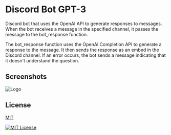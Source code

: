 # Discord Bot GPT-3 

 Discord bot that uses the OpenAI API to generate responses to messages. When the bot receives a message in the specified channel, it passes the message to the bot_response function.

 The bot_response function uses the OpenAI Completion API to generate a response to the message. It then sends the response as an embed in the Discord channel. If an error occurs, the bot sends a message indicating that it doesn't understand the question.

## Screenshots

![Logo](https://media.discordapp.net/attachments/1050225647634616390/1050470850471657554/image.png)

## License

[MIT](https://choosealicense.com/licenses/mit/)

[![MIT License](https://img.shields.io/badge/License-MIT-green.svg)](https://choosealicense.com/licenses/mit/)








